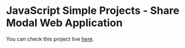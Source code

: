 <h1>JavaScript Simple Projects - Share Modal Web Application</h1>

You can check this project live <a target="_blank" href="https://sharemodelapp.netlify.app/">here</a>.

